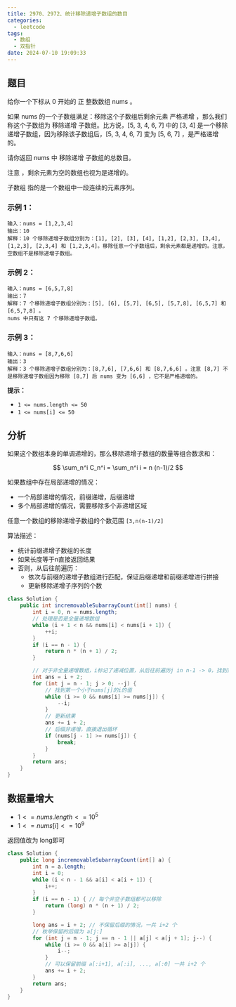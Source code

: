 ```yaml
---
title: 2970、2972、统计移除递增子数组的数目
categories:
  - leetcode
tags:
  - 数组
  - 双指针
date: 2024-07-10 19:09:33
---
```


## 题目
给你一个下标从 0 开始的 正 整数数组 nums 。

如果 nums 的一个子数组满足：移除这个子数组后剩余元素 严格递增 ，那么我们称这个子数组为 移除递增 子数组。比方说，[5, 3, 4, 6, 7] 中的 [3, 4] 是一个移除递增子数组，因为移除该子数组后，[5, 3, 4, 6, 7] 变为 [5, 6, 7] ，是严格递增的。

请你返回 nums 中 移除递增 子数组的总数目。

注意 ，剩余元素为空的数组也视为是递增的。

子数组 指的是一个数组中一段连续的元素序列。

 

### 示例 1：
```
输入：nums = [1,2,3,4]
输出：10
解释：10 个移除递增子数组分别为：[1], [2], [3], [4], [1,2], [2,3], [3,4], [1,2,3], [2,3,4] 和 [1,2,3,4]。移除任意一个子数组后，剩余元素都是递增的。注意，空数组不是移除递增子数组。
```
### 示例 2：
```
输入：nums = [6,5,7,8]
输出：7
解释：7 个移除递增子数组分别为：[5], [6], [5,7], [6,5], [5,7,8], [6,5,7] 和 [6,5,7,8] 。
nums 中只有这 7 个移除递增子数组。
```
### 示例 3：
```
输入：nums = [8,7,6,6]
输出：3
解释：3 个移除递增子数组分别为：[8,7,6], [7,6,6] 和 [8,7,6,6] 。注意 [8,7] 不是移除递增子数组因为移除 [8,7] 后 nums 变为 [6,6] ，它不是严格递增的。
```

**提示：**

- `1 <= nums.length <= 50`
- `1 <= nums[i] <= 50`

## 分析

如果这个数组本身的单调递增的，那么移除递增子数组的数量等组合数求和：

$$
\sum_n^i C_n^i = \sum_n^i i = n (n-1)/2
$$

如果数组中存在局部递增的情况：
- 一个局部递增的情况，前缀递增，后缀递增
- 多个局部递增的情况，需要移除多个非递增区域

任意一个数组的移除递增子数组的个数范围 `[3,n(n-1)/2]`

算法描述：
- 统计前缀递增子数组的长度
- 如果长度等于n直接返回结果
- 否则，从后往前遍历：
  - 依次与前缀的递增子数组进行匹配，保证后缀递增和前缀递增进行拼接
  - 更新移除递增子序列的个数

```java
class Solution {
    public int incremovableSubarrayCount(int[] nums) {
        int i = 0, n = nums.length;
        // 处理是否是全量递增数组
        while (i + 1 < n && nums[i] < nums[i + 1]) {
            ++i;
        }
        if (i == n - 1) {
            return n * (n + 1) / 2;
        }

        // 对于非全量递增数组，i标记了递减位置，从后往前遍历j in n-1 -> 0，找到第一个小于j位置元素的i
        int ans = i + 2;
        for (int j = n - 1; j > 0; --j) {
            // 找到第一个小于nums[j]的i的值
            while (i >= 0 && nums[i] >= nums[j]) {
                --i;
            }
            // 更新结果
            ans += i + 2;
            // 后缀非递增，直接退出循环
            if (nums[j - 1] >= nums[j]) {
                break;
            }
        }
        return ans;
    }
}
```


## 数据量增大

- $1 <= nums.length <= 10^5$
- $1 <= nums[i] <= 10^9$


返回值改为 long即可


```java
class Solution {
    public long incremovableSubarrayCount(int[] a) {
        int n = a.length;
        int i = 0;
        while (i < n - 1 && a[i] < a[i + 1]) {
            i++;
        }
        if (i == n - 1) { // 每个非空子数组都可以移除
            return (long) n * (n + 1) / 2;
        }

        long ans = i + 2; // 不保留后缀的情况，一共 i+2 个
        // 枚举保留的后缀为 a[j:]
        for (int j = n - 1; j == n - 1 || a[j] < a[j + 1]; j--) {
            while (i >= 0 && a[i] >= a[j]) {
                i--;
            }
            // 可以保留前缀 a[:i+1], a[:i], ..., a[:0] 一共 i+2 个
            ans += i + 2;
        }
        return ans;
    }
}
```